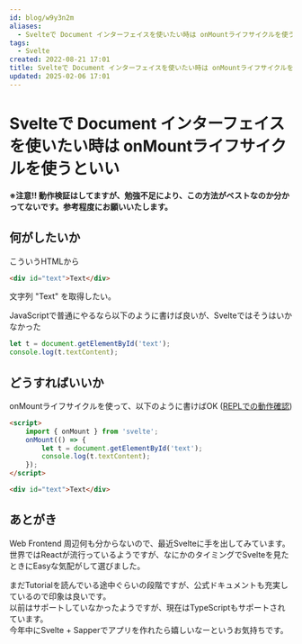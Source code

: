 ```yaml
---
id: blog/w9y3n2m
aliases:
  - Svelteで Document インターフェイスを使いたい時は onMountライフサイクルを使うといい
tags:
  - Svelte
created: 2022-08-21 17:01
title: Svelteで Document インターフェイスを使いたい時は onMountライフサイクルを使うといい
updated: 2025-02-06 17:01
---
```


# Svelteで Document インターフェイスを使いたい時は onMountライフサイクルを使うといい

**※注意!! 動作検証はしてますが、勉強不足により、この方法がベストなのか分かってないです。参考程度にお願いいたします。**

## 何がしたいか

こういうHTMLから

```html
<div id="text">Text</div>
```

文字列 "Text" を取得したい。

JavaScriptで普通にやるなら以下のように書けば良いが、Svelteではそうはいかなかった

```js
let t = document.getElementById('text');
console.log(t.textContent);
```

## どうすればいいか

onMountライフサイクルを使って、以下のように書けばOK ([REPLでの動作確認](https://svelte.dev/repl/6ae127160841452285c1e9386ff649cf?version=3.31.2))

```html
<script>
    import { onMount } from 'svelte';
    onMount(() => {
        let t = document.getElementById('text');
        console.log(t.textContent);
    });
</script>

<div id="text">Text</div>
```

## あとがき

Web Frontend 周辺何も分からないので、最近Svelteに手を出してみています。  
世界ではReactが流行っているようですが、なにかのタイミングでSvelteを見たときにEasyな気配がして選びました。

まだTutorialを読んでいる途中ぐらいの段階ですが、公式ドキュメントも充実しているので印象は良いです。  
以前はサポートしていなかったようですが、現在はTypeScriptもサポートされています。  
今年中にSvelte + Sapperでアプリを作れたら嬉しいなーというお気持ちです。
